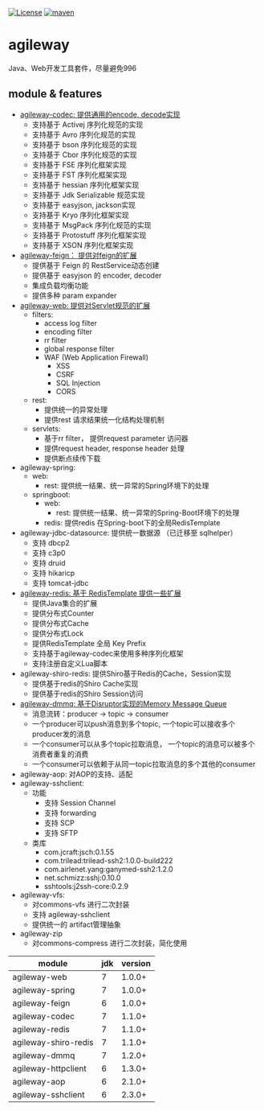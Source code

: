 [![License](https://img.shields.io/badge/license-Apach2.0-green.svg)](https://github.com/fangjinuo/agileway/blob/master/LICENSE)
[![maven](https://img.shields.io/badge/maven-v4.0.0-green.svg)](https://search.maven.org/search?q=g:io.github.bes2008.solution.agileway%20AND%20v:4.2.2)



# agileway
Java、Web开发工具套件，尽量避免996

## module & features
+ [agileway-codec: 提供通用的encode, decode实现](./.wiki/agileway-codec.MD)
    + 支持基于 Activej 序列化规范的实现
    + 支持基于 Avro 序列化规范的实现
    + 支持基于 bson 序列化规范的实现
    + 支持基于 Cbor 序列化规范的实现
    + 支持基于 FSE 序列化框架实现
    + 支持基于 FST 序列化框架实现
    + 支持基于 hessian 序列化框架实现
    + 支持基于 Jdk Serializable 规范实现
    + 支持基于 easyjson, jackson实现
    + 支持基于 Kryo 序列化框架实现
    + 支持基于 MsgPack 序列化规范的实现
    + 支持基于 Protostuff 序列化框架实现
    + 支持基于 XSON 序列化框架实现
+ [agileway-feign： 提供对feign的扩展](./.wiki/agileway-feign.MD)
    + 提供基于 Feign 的 RestService动态创建
    + 提供基于 easyjson 的 encoder, decoder
    + 集成负载均衡功能
    + 提供多种 param expander
+ [agileway-web: 提供对Servlet规范的扩展](./.wiki/agileway-web.MD)
    + filters: 
        + access log filter
        + encoding filter
        + rr filter
        + global response filter
        + WAF (Web Application Firewall)
           + XSS
           + CSRF
           + SQL Injection
           + CORS
    + rest: 
        + 提供统一的异常处理
        + 提供rest 请求结果统一化结构处理机制
    + servlets:
        + 基于rr filter， 提供request parameter 访问器
        + 提供request header, response header 处理
        + 提供断点续传下载    
+ agileway-spring: 
    + web:
        + rest: 提供统一结果、统一异常的Spring环境下的处理
    + springboot:
        + web:
            + rest: 提供统一结果、统一异常的Spring-Boot环境下的处理
        + redis: 提供redis 在Spring-boot下的全局RedisTemplate
+ agileway-jdbc-datasource: 提供统一数据源 （已迁移至 sqlhelper）
    + 支持 dbcp2
    + 支持 c3p0
    + 支持 druid
    + 支持 hikaricp
    + 支持 tomcat-jdbc
+ [agileway-redis: 基于 RedisTemplate 提供一些扩展](./.wiki/agileway-redis.MD)
    + 提供Java集合的扩展
    + 提供分布式Counter
    + 提供分布式Cache
    + 提供分布式Lock
    + 提供RedisTemplate 全局 Key Prefix
    + 支持基于agileway-codec来使用多种序列化框架        
    + 支持注册自定义Lua脚本
+ agileway-shiro-redis: 提供Shiro基于Redis的Cache，Session实现
    + 提供基于redis的Shiro Cache实现
    + 提供基于redis的Shiro Session访问       
+ [agileway-dmmq: 基于Disruptor实现的Memory Message Queue](./agileway-dmmq/README.MD)
    + 消息流转：producer -> topic -> consumer
    + 一个producer可以push消息到多个topic, 一个topic可以接收多个producer发的消息
    + 一个consumer可以从多个topic拉取消息， 一个topic的消息可以被多个消费者重复的消费
    + 一个consumer可以依赖于从同一topic拉取消息的多个其他的consumer
+ agileway-aop: 对AOP的支持、适配    
+ agileway-sshclient:
    + 功能
      + 支持 Session Channel
      + 支持 forwarding
      + 支持 SCP
      + 支持 SFTP
    + 类库
      + com.jcraft:jsch:0.1.55
      + com.trilead:trilead-ssh2:1.0.0-build222
      + com.airlenet.yang:ganymed-ssh2:1.2.0
      + net.schmizz:sshj:0.10.0
      + sshtools:j2ssh-core:0.2.9
+ agileway-vfs: 
    + 对commons-vfs 进行二次封装
    + 支持 agileway-sshclient
    + 提供统一的 artifact管理抽象
+ agileway-zip
    + 对commons-compress 进行二次封装，简化使用      

| module | jdk | version |
|---|---|---|
|agileway-web|7|1.0.0+|
|agileway-spring|7|1.0.0+|
|agileway-feign|6|1.0.0+|
|agileway-codec|7|1.1.0+|
|agileway-redis|7|1.1.0+|
|agileway-shiro-redis|7|1.1.0+|
|agileway-dmmq|7|1.2.0+|
|agileway-httpclient|6|1.3.0+|
|agileway-aop|6|2.1.0+|
|agileway-sshclient|6|2.3.0+|
 



             